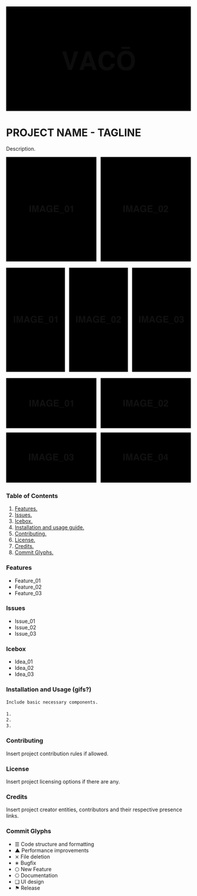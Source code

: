 ![Project Banner](/assets/readme_visuals/example-banner.png)

# PROJECT NAME - TAGLINE
Description.

![GALLERY QUAD](/assets/readme_visuals/example-dual-gallery.png)

![GALLERY QUAD](/assets/readme_visuals/example-triple-gallery.png)

![GALLERY QUAD](/assets/readme_visuals/example-quad-gallery.png)

### Table of Contents
1. [Features.](#features)
2. [Issues.](#issues)
3. [Icebox.](#icebox)
4. [Installation and usage guide.](#install)
5. [Contributing.](#contribute)
6. [License.](#license)
7. [Credits.](#credits)
8. [Commit Glyphs.](#glyphs)

<a name="features"></a>
### Features
+ Feature_01
+ Feature_02
+ Feature_03

<a name="issues"></a>
### Issues
+ Issue_01
+ Issue_02
+ Issue_03

<a name="icebox"></a>
### Icebox
+ Idea_01
+ Idea_02
+ Idea_03

<a name="install"></a>
### Installation and Usage (gifs?)
```
Include basic necessary components. 

1. 
2. 
3. 

```

<a name="contribute"></a>
### Contributing
Insert project contribution rules if allowed.

<a name="license"></a>
### License
Insert project licensing options if there are any.

<a name="credits"></a>
### Credits
Insert project creator entities, contributors and their respective presence links.

<a name="glyphs"></a>
### Commit Glyphs

+ ☰ Code structure and formatting
+ ▲ Performance improvements
+ ⨯ File deletion
+ ∗ Bugfix
+ ⬡ New Feature
+ ⎔ Documentation
+ ❑ UI design
+ ⚑ Release
